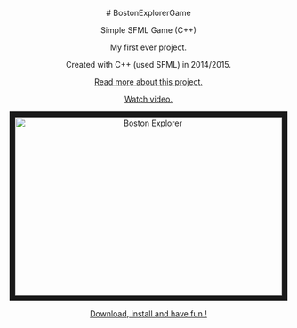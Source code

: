 <p align="center"> 
# BostonExplorerGame 
</p>

<p align="center">
Simple SFML Game (C++)
</p>

<p align="center">
My first ever project.
</p>

<p align="center">
Created with C++ (used SFML) in 2014/2015.
</p>

<p align="center">
<a href="https://b00stiandroid.wordpress.com/2017/02/15/my-first-project/">Read more about this project.</a>
</p>

<p align="center">
<a href="https://www.youtube.com/watch?v=iebCf9exflY">Watch video.</a>
</p>

<p align="center">
<a href="http://www.youtube.com/watch?feature=player_embedded&v=iebCf9exflY
" target="_blank"><img src="http://img.youtube.com/vi/iebCf9exflY/0.jpg" 
alt="Boston Explorer" width="480" height="320" border="10" /></a>

</p>
<p align="center">
<a href="https://github.com/b00sti/BostonExplorerGame/blob/15dfff7cbefbd0f7afb06a6cb136719c44f59fe0/BostonExplorer.exe">Download, install and have fun !</a>
</p>
